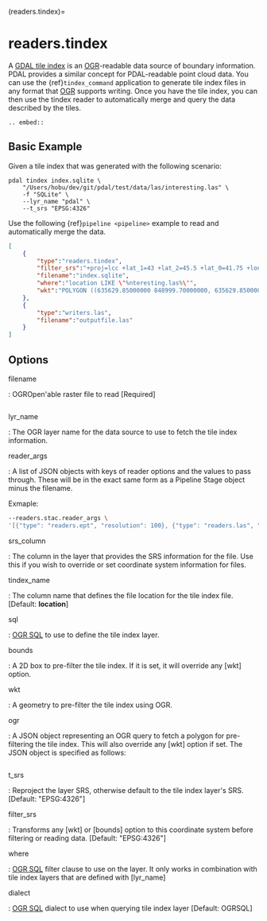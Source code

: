 (readers.tindex)=

# readers.tindex

A [GDAL tile index] is an [OGR]-readable data source of boundary information.
PDAL provides a similar concept for PDAL-readable point cloud data. You can use
the {ref}`tindex_command` application to generate tile index files in any
format that [OGR] supports writing. Once you have the tile index, you can then
use the tindex reader to automatically merge and query the data described by
the tiles.

```{eval-rst}
.. embed::

```

## Basic Example

Given a tile index that was generated with the following scenario:

```
pdal tindex index.sqlite \
    "/Users/hobu/dev/git/pdal/test/data/las/interesting.las" \
    -f "SQLite" \
    --lyr_name "pdal" \
    --t_srs "EPSG:4326"
```

Use the following {ref}`pipeline <pipeline>` example to read and automatically
merge the data.

```json
[
    {
        "type":"readers.tindex",
        "filter_srs":"+proj=lcc +lat_1=43 +lat_2=45.5 +lat_0=41.75 +lon_0=-120.5 +x_0=399999.9999999999 +y_0=0 +ellps=GRS80 +units=ft +no_defs",
        "filename":"index.sqlite",
        "where":"location LIKE \'%nteresting.las%\'",
        "wkt":"POLYGON ((635629.85000000 848999.70000000, 635629.85000000 853535.43000000, 638982.55000000 853535.43000000, 638982.55000000 848999.70000000, 635629.85000000 848999.70000000))"
    },
    {
        "type":"writers.las",
        "filename":"outputfile.las"
    }
]
```

## Options

filename

: OGROpen'able raster file to read \[Required\]

```{include} reader_opts.md
```

lyr_name

: The OGR layer name for the data source to use to
  fetch the tile index information.

reader_args

: A list of JSON objects with keys of reader options and the values to pass through.
  These will be in the exact same form as a Pipeline Stage object minus the filename.

  Exmaple:

```bash
--readers.stac.reader_args \
'[{"type": "readers.ept", "resolution": 100}, {"type": "readers.las", "nosrs": true}]'
```

srs_column

: The column in the layer that provides the SRS
  information for the file. Use this if you wish to
  override or set coordinate system information for
  files.

tindex_name

: The column name that defines the file location for
  the tile index file.
  \[Default: **location**\]

sql

: [OGR SQL] to use to define the tile index layer.

bounds

: A 2D box to pre-filter the tile index. If it is set,
  it will override any [wkt] option.

wkt

: A geometry to pre-filter the tile index using
  OGR.

ogr

: A JSON object representing an OGR query to fetch a polygon for pre-filtering
  the tile index. This will also override any [wkt] option if set. 
  The JSON object is specified as follows:

```{include} ogr_json.md
```


t_srs

: Reproject the layer SRS, otherwise default to the
  tile index layer's SRS. \[Default: "EPSG:4326"\]

filter_srs

: Transforms any [wkt] or [bounds] option to this
  coordinate system before filtering or reading data.
  \[Default: "EPSG:4326"\]

where

: [OGR SQL] filter clause to use on the layer. It only
  works in combination with tile index layers that are
  defined with [lyr_name]

dialect

: [OGR SQL] dialect to use when querying tile index layer
  \[Default: OGRSQL\]

[gdal]: https://gdal.org
[gdal tile index]: https://gdal.org/en/latest/programs/gdaltindex.html
[ogr]: https://gdal.org/ogr/
[ogr sql]: https://gdal.org/en/latest/user/ogr_sql_dialect.html
